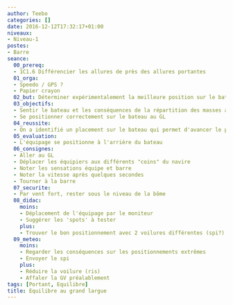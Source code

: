```yaml
---
author: Teebo
categories: []
date: 2016-12-12T17:32:17+01:00
niveaux:
- Niveau-1
postes:
- Barre
seance:
  00_prereq:
  - 1C1.6 Différencier les allures de près des allures portantes
  01_orga:
  - Speedo / GPS ?
  - Papier crayon
  02_but: Déterminer expérimentalement la meilleure position sur le bateau au GL
  03_objectifs:
  - Sentir le bateau et les conséquences de la répartition des masses au GL
  - Se positionner correctement sur le bateau au GL
  04_reussite:
  - On a identifié un placement sur le bateau qui permet d'avancer le plus vite sans autre changement de réglages
  05_evaluation:
  - L'équipage se positionne à l'arrière du bateau
  06_consignes:
  - Aller au GL
  - Déplacer les équipiers aux différents "coins" du navire
  - Noter les sensations équipe et barre
  - Noter la vitesse après quelques secondes
  - Tourner à la barre
  07_securite:
  - Par vent fort, rester sous le niveau de la bôme
  08_didac:
    moins:
    - Déplacement de l'équipage par le moniteur
    - Suggérer les 'spots' à tester
    plus:
    - Trouver le bon positionnement avec 2 voilures différentes (spi?)
  09_meteo:
    moins:
    - Regarder les conséquences sur les positionnements extrêmes
    - Envoyer le spi
    plus:
    - Réduire la voilure (ris)
    - Affaler la GV préalablement
tags: [Portant, Equilibre]
title: Equilibre au grand largue
---
```

